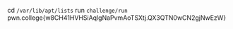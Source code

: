cd `/var/lib/apt/lists` run `challenge/run`
pwn.college{w8CH41HVHSiAqlgNaPvmAoTSXtj.QX3QTN0wCN2gjNwEzW}